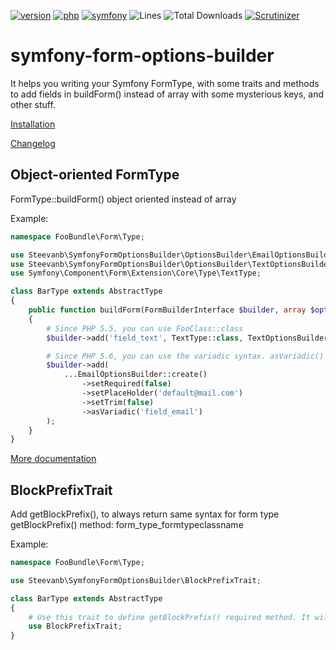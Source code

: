 [![version](https://img.shields.io/badge/version-4.5.0-green.svg)](https://github.com/steevanb/symfony-form-options-builder/tree/4.5.0)
[![php](https://img.shields.io/badge/php-^7.1||^8.0-blue.svg)](https://php.net)
[![symfony](https://img.shields.io/badge/symfony/form-^3||^4||^5||^6||^7-blue.svg)](https://symfony.com)
![Lines](https://img.shields.io/badge/code%20lines-4738-green.svg)
![Total Downloads](https://poser.pugx.org/steevanb/symfony-form-options-builder/downloads)
[![Scrutinizer](https://scrutinizer-ci.com/g/steevanb/symfony-form-options-builder/badges/quality-score.png?b=master)](https://scrutinizer-ci.com/g/steevanb/symfony-form-options-builder/)

symfony-form-options-builder
============================

It helps you writing your Symfony FormType, with some traits and methods to add fields in buildForm() instead of
array with some mysterious keys, and other stuff.

[Installation](documentation/installation.md)

[Changelog](changelog.md)

Object-oriented FormType
------------------------

FormType::buildForm() object oriented instead of array

Example:
```php
namespace FooBundle\Form\Type;

use Steevanb\SymfonyFormOptionsBuilder\OptionsBuilder\EmailOptionsBuilder;
use Steevanb\SymfonyFormOptionsBuilder\OptionsBuilder\TextOptionsBuilder;
use Symfony\Component\Form\Extension\Core\Type\TextType;

class BarType extends AbstractType
{
    public function buildForm(FormBuilderInterface $builder, array $options)
    {
        # Since PHP 5.5, you can use FooClass::class
        $builder->add('field_text', TextType::class, TextOptionsBuilder::create()->asArray());

        # Since PHP 5.6, you can use the variadic syntax. asVariadic() parameter is field name.
        $builder->add(
            ...EmailOptionsBuilder::create()
                ->setRequired(false)
                ->setPlaceHolder('default@mail.com')
                ->setTrim(false)
                ->asVariadic('field_email')
        );
    }
}
```

[More documentation](documentation/optionsbuilder.md)

BlockPrefixTrait
----------------

Add getBlockPrefix(), to always return same syntax for form type getBlockPrefix() method: form_type_formtypeclassname

Example:
```php
namespace FooBundle\Form\Type;

use Steevanb\SymfonyFormOptionsBuilder\BlockPrefixTrait;

class BarType extends AbstractType
{
    # Use this trait to define getBlockPrefix() required method. It will return form_type_bar
    use BlockPrefixTrait;
}
```
